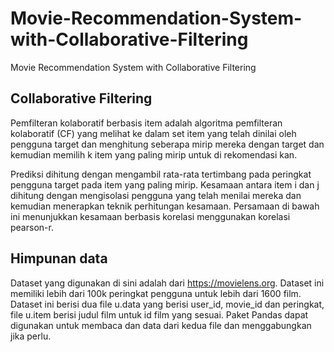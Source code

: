 # Movie-Recommendation-System-with-Collaborative-Filtering
Movie Recommendation System with Collaborative Filtering

## Collaborative Filtering
Pemfilteran kolaboratif berbasis item adalah algoritma pemfilteran kolaboratif (CF) yang melihat ke dalam set item yang telah dinilai oleh pengguna target dan menghitung seberapa mirip mereka dengan target dan kemudian memilih k item yang paling mirip untuk di rekomendasi kan.

Prediksi dihitung dengan mengambil rata-rata tertimbang pada peringkat pengguna target pada item yang paling mirip. Kesamaan antara item i dan j dihitung dengan mengisolasi pengguna yang telah menilai mereka dan kemudian menerapkan teknik perhitungan kesamaan. Persamaan di bawah ini menunjukkan kesamaan berbasis korelasi menggunakan korelasi pearson-r.


## Himpunan data
Dataset yang digunakan di sini adalah dari https://movielens.org. Dataset ini memiliki lebih dari 100k peringkat pengguna untuk lebih dari 1600 film. Dataset ini berisi dua file u.data yang berisi user_id, movie_id dan peringkat, file u.item berisi judul film untuk id film yang sesuai. Paket Pandas dapat digunakan untuk membaca dan data dari kedua file dan menggabungkan jika perlu.
